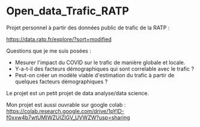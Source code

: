 # Open_data_Trafic_RATP
Projet personnel à partir des données public de trafic de la RATP :

https://data.ratp.fr/explore/?sort=modified

Questions que je me suis posées :  
- Mesurer l'impact du COVID sur le trafic de manière globale et locale. 
- Y-a-t-il des facteurs démographiques qui sont correlable avec le trafic ? 
- Peut-on créer un modèle viable d'estimation du trafic à partir de quelques facteurs démographiques ?

Le projet est un petit projet de data analyse/data science.

Mon projet est aussi ouvrable sur google colab :
https://colab.research.google.com/drive/1pYlD-f0xxw4b7wtUMIWZUIZIGV_UVWZW?usp=sharing
